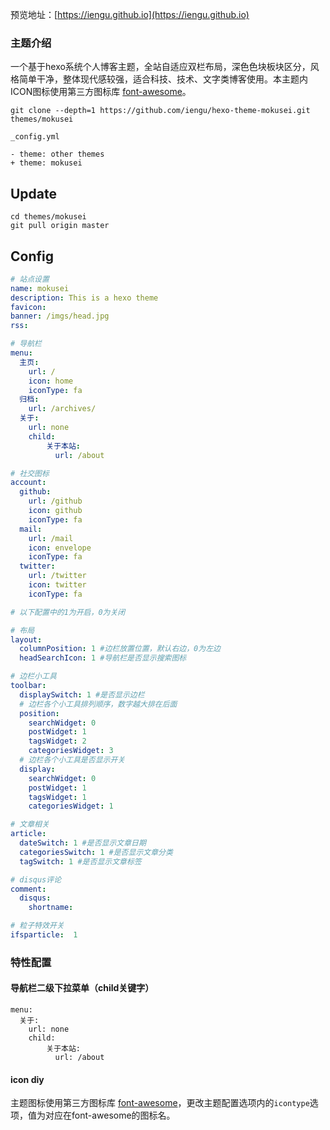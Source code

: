 预览地址：[https://iengu.github.io](https://iengu.github.io)   

### 主题介绍
一个基于hexo系统个人博客主题，全站自适应双栏布局，深色色块板块区分，风格简单干净，整体现代感较强，适合科技、技术、文字类博客使用。本主题内ICON图标使用第三方图标库 [font-awesome](https://fontawesome.com/)。


```
git clone --depth=1 https://github.com/iengu/hexo-theme-mokusei.git themes/mokusei
```
```
_config.yml

- theme: other themes
+ theme: mokusei
```

## Update

```
cd themes/mokusei
git pull origin master
```

## Config

```yaml
# 站点设置
name: mokusei  
description: This is a hexo theme 
favicon: 
banner: /imgs/head.jpg
rss: 

# 导航栏
menu:
  主页:
    url: /
    icon: home
    iconType: fa
  归档:
    url: /archives/
  关于:
    url: none
    child:
        关于本站:
          url: /about

# 社交图标
account:
  github:
    url: /github
    icon: github
    iconType: fa
  mail:
    url: /mail
    icon: envelope
    iconType: fa
  twitter:
    url: /twitter
    icon: twitter
    iconType: fa

# 以下配置中的1为开启，0为关闭

# 布局
layout:
  columnPosition: 1 #边栏放置位置，默认右边，0为左边
  headSearchIcon: 1 #导航栏是否显示搜索图标

# 边栏小工具
toolbar:
  displaySwitch: 1 #是否显示边栏
  # 边栏各个小工具排列顺序，数字越大排在后面
  position:
    searchWidget: 0
    postWidget: 1
    tagsWidget: 2
    categoriesWidget: 3
  # 边栏各个小工具是否显示开关
  display:
    searchWidget: 0
    postWidget: 1
    tagsWidget: 1
    categoriesWidget: 1

# 文章相关
article:
  dateSwitch: 1 #是否显示文章日期
  categoriesSwitch: 1 #是否显示文章分类
  tagSwitch: 1 #是否显示文章标签

# disqus评论
comment:
  disqus:
    shortname: 

# 粒子特效开关
ifsparticle:  1

```

### 特性配置

#### 导航栏二级下拉菜单（child关键字）
```
menu:
  关于:
    url: none
    child:
        关于本站:
          url: /about
```
#### icon diy
主题图标使用第三方图标库 [font-awesome](https://fontawesome.com/)，更改主题配置选项内的<code>icontype</code>选项，值为对应在font-awesome的图标名。


